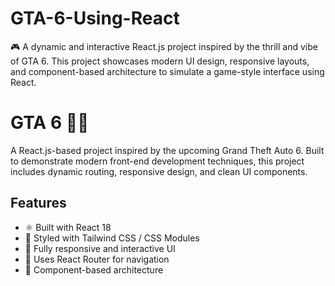 # GTA-6-Using-React
🎮 A dynamic and interactive React.js project inspired by the thrill and vibe of GTA 6. This project showcases modern UI design, responsive layouts, and component-based architecture to simulate a game-style interface using React.
# GTA 6 🚗🔥  
A React.js-based project inspired by the upcoming Grand Theft Auto 6. Built to demonstrate modern front-end development techniques, this project includes dynamic routing, responsive design, and clean UI components.

## Features
- ⚛️ Built with React 18
- 🎨 Styled with Tailwind CSS / CSS Modules
- 🚀 Fully responsive and interactive UI
- 🔄 Uses React Router for navigation
- 🧩 Component-based architecture

